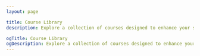 ```yaml
---
layout: page

title: Course Library
description: Explore a collection of courses designed to enhance your skills in AI, productivity, and professional development. Filter by category and level to find the perfect course for you.

ogTitle: Course Library
ogDescription: Explore a collection of courses designed to enhance your skills in AI, productivity, and professional development. Filter by category and level to find the perfect course for you.
---
```


<script setup>
import CourseLibrary from '../components/course-elements/CourseLibrary.vue'
</script>

<CourseLibrary />
